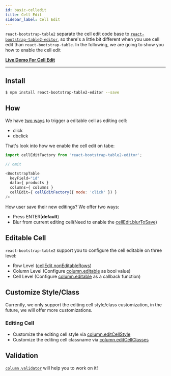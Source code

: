 ```yaml
---
id: basic-celledit
title: Cell Edit
sidebar_label: Cell Edit
---
```


`react-bootstrap-table2` separate the cell edit code base to [`react-bootstrap-table2-editor`](https://github.com/react-bootstrap-table/react-bootstrap-table2/tree/develop/packages/react-bootstrap-table2-editor), so there's a little bit different when you use cell edit than `react-bootstrap-table`. In the following, we are going to show you how to enable the cell edit

**[Live Demo For Cell Edit](../storybook/index.html?selectedKind=Cell%20Editing)**

-----

## Install

```sh
$ npm install react-bootstrap-table2-editor --save
```

## How

We have [two ways](./cell-edit-props.html#celleditmode-string) to trigger a editable cell as editing cell:

* click
* dbclick

That's look into how we enable the cell edit on tabe:

```js
import cellEditFactory from 'react-bootstrap-table2-editor';

// omit

<BootstrapTable
  keyField="id"
  data={ products }
  columns={ columns }
  cellEdit={ cellEditFactory({ mode: 'click' }) }
/>
```

How user save their new editings? We offer two ways:

* Press ENTER(**default**)
* Blur from current editing cell(Need to enable the [cellEdit.blurToSave](./cell-edit-props.html#celleditblurtosave-bool))

## Editable Cell
`react-bootstrap-table2` support you to configure the cell editable on three level:

* Row Level ([cellEdit.nonEditableRows](./cell-edit-props.html#celleditnoneditablerows-function))
* Column Level (Configure [column.editable](./column-props.html#columneditable-bool-function) as bool value)
* Cell Level (Configure [column.editable](./column-props.html#columneditable-bool-function) as a callback function)

## Customize Style/Class
Currently, we only support the editing cell style/class customization, in the future, we will offer more customizations.

### Editing Cell

* Customize the editing cell style via [column.editCellStyle](./column-props.html#columneditcellstyle-object-function)
* Customize the editing cell classname via [column.editCellClasses](./column-props.html#columneditcellclasses-string-function)

## Validation

[`column.validator`](./column-props.html#columnvalidator-function) will help you to work on it!
